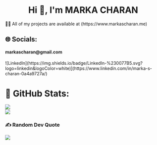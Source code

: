 <h1 align="center">Hi 👋, I'm MARKA CHARAN</h1>
👨‍💻 All of my projects are available at (https://www.markascharan.me)<br>

## 🌐 Socials:
<h4>markascharan@gmail.com</h4>
![LinkedIn](https://img.shields.io/badge/LinkedIn-%230077B5.svg?logo=linkedin&logoColor=white)](https://www.linkedin.com/in/marka-s-charan-0a4a9727a/)

# 🌊 GitHub Stats:
![](https://github-readme-streak-stats.herokuapp.com/?user=MARKASCHARAN&theme=tokyonight&hide_border=true)<br/>
![](https://github-readme-stats.vercel.app/api/top-langs/?username=MARKASCHARAN&theme=tokyonight&hide_border=true&include_all_commits=true&count_private=true&layout=compact)

### ✍️ Random Dev Quote
![](https://quotes-github-readme.vercel.app/api?type=horizontal&theme=radical)




